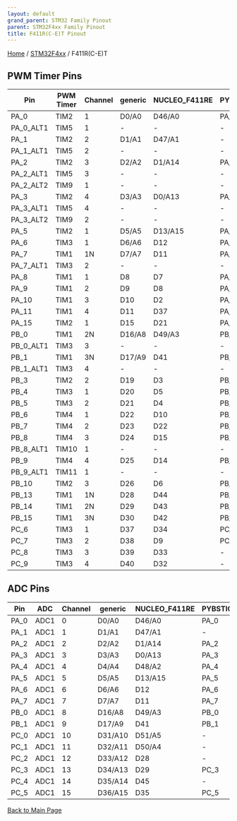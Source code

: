 ```yaml
---
layout: default
grand_parent: STM32 Family Pinout
parent: STM32F4xx Family Pinout
title: F411R(C-E)T Pinout
---
```


[Home](../../index.md) / [STM32F4xx](../index.md) / F411R(C-E)T

## PWM Timer Pins

| Pin | PWM Timer | Channel | generic | NUCLEO_F411RE | PYBSTICK26_STD |
| --- | --- | --- | --- | --- | --- |
| PA_0 | TIM2 | 1 | D0/A0 | D46/A0 | PA_0 |
| PA_0_ALT1 | TIM5 | 1 | - | - | - |
| PA_1 | TIM2 | 2 | D1/A1 | D47/A1 | - |
| PA_1_ALT1 | TIM5 | 2 | - | - | - |
| PA_2 | TIM2 | 3 | D2/A2 | D1/A14 | PA_2 |
| PA_2_ALT1 | TIM5 | 3 | - | - | - |
| PA_2_ALT2 | TIM9 | 1 | - | - | - |
| PA_3 | TIM2 | 4 | D3/A3 | D0/A13 | PA_3 |
| PA_3_ALT1 | TIM5 | 4 | - | - | - |
| PA_3_ALT2 | TIM9 | 2 | - | - | - |
| PA_5 | TIM2 | 1 | D5/A5 | D13/A15 | PA_5 |
| PA_6 | TIM3 | 1 | D6/A6 | D12 | PA_6 |
| PA_7 | TIM1 | 1N | D7/A7 | D11 | PA_7 |
| PA_7_ALT1 | TIM3 | 2 | - | - | - |
| PA_8 | TIM1 | 1 | D8 | D7 | PA_8 |
| PA_9 | TIM1 | 2 | D9 | D8 | PA_9 |
| PA_10 | TIM1 | 3 | D10 | D2 | PA_10 |
| PA_11 | TIM1 | 4 | D11 | D37 | PA_11 |
| PA_15 | TIM2 | 1 | D15 | D21 | PA_15 |
| PB_0 | TIM1 | 2N | D16/A8 | D49/A3 | PB_0 |
| PB_0_ALT1 | TIM3 | 3 | - | - | - |
| PB_1 | TIM1 | 3N | D17/A9 | D41 | PB_1 |
| PB_1_ALT1 | TIM3 | 4 | - | - | - |
| PB_3 | TIM2 | 2 | D19 | D3 | PB_3 |
| PB_4 | TIM3 | 1 | D20 | D5 | PB_4 |
| PB_5 | TIM3 | 2 | D21 | D4 | PB_5 |
| PB_6 | TIM4 | 1 | D22 | D10 | PB_6 |
| PB_7 | TIM4 | 2 | D23 | D22 | PB_7 |
| PB_8 | TIM4 | 3 | D24 | D15 | PB_8 |
| PB_8_ALT1 | TIM10 | 1 | - | - | - |
| PB_9 | TIM4 | 4 | D25 | D14 | PB_9 |
| PB_9_ALT1 | TIM11 | 1 | - | - | - |
| PB_10 | TIM2 | 3 | D26 | D6 | PB_10 |
| PB_13 | TIM1 | 1N | D28 | D44 | PB_13 |
| PB_14 | TIM1 | 2N | D29 | D43 | PB_14 |
| PB_15 | TIM1 | 3N | D30 | D42 | PB_15 |
| PC_6 | TIM3 | 1 | D37 | D34 | PC_6 |
| PC_7 | TIM3 | 2 | D38 | D9 | PC_7 |
| PC_8 | TIM3 | 3 | D39 | D33 | - |
| PC_9 | TIM3 | 4 | D40 | D32 | - |


## ADC Pins

| Pin | ADC | Channel | generic | NUCLEO_F411RE | PYBSTICK26_STD |
| --- | --- | --- | --- | --- | --- |
| PA_0 | ADC1 | 0 | D0/A0 | D46/A0 | PA_0 |
| PA_1 | ADC1 | 1 | D1/A1 | D47/A1 | - |
| PA_2 | ADC1 | 2 | D2/A2 | D1/A14 | PA_2 |
| PA_3 | ADC1 | 3 | D3/A3 | D0/A13 | PA_3 |
| PA_4 | ADC1 | 4 | D4/A4 | D48/A2 | PA_4 |
| PA_5 | ADC1 | 5 | D5/A5 | D13/A15 | PA_5 |
| PA_6 | ADC1 | 6 | D6/A6 | D12 | PA_6 |
| PA_7 | ADC1 | 7 | D7/A7 | D11 | PA_7 |
| PB_0 | ADC1 | 8 | D16/A8 | D49/A3 | PB_0 |
| PB_1 | ADC1 | 9 | D17/A9 | D41 | PB_1 |
| PC_0 | ADC1 | 10 | D31/A10 | D51/A5 | - |
| PC_1 | ADC1 | 11 | D32/A11 | D50/A4 | - |
| PC_2 | ADC1 | 12 | D33/A12 | D28 | - |
| PC_3 | ADC1 | 13 | D34/A13 | D29 | PC_3 |
| PC_4 | ADC1 | 14 | D35/A14 | D45 | - |
| PC_5 | ADC1 | 15 | D36/A15 | D35 | PC_5 |


[Back to Main Page](../../index.md)